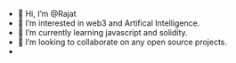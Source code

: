 - 👋 Hi, I’m @Rajat
- 👀 I’m interested in web3 and Artifical Intelligence.
- 🌱 I’m currently learning javascript and solidity.
- 💞️ I’m looking to collaborate on any open source projects.
- 

<!---
Rajat555555/Rajat555555 is a ✨ special ✨ repository because its `README.md` (this file) appears on your GitHub profile.
You can click the Preview link to take a look at your changes.
--->
